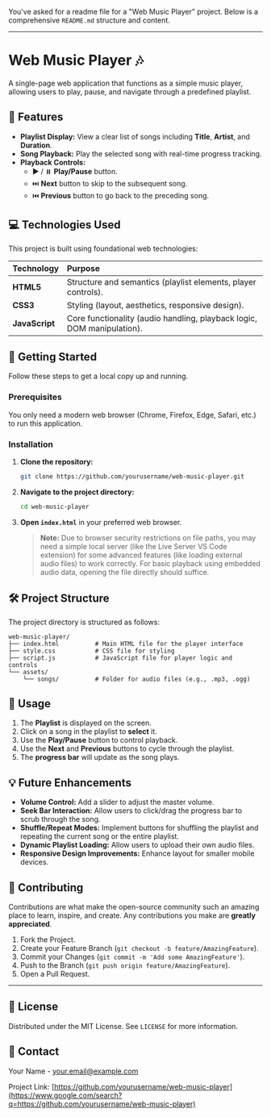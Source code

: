 You've asked for a readme file for a "Web Music Player" project. Below is a comprehensive `README.md` structure and content.

-----

# Web Music Player 🎶

A single-page web application that functions as a simple music player, allowing users to play, pause, and navigate through a predefined playlist.

## 🌟 Features

  * **Playlist Display:** View a clear list of songs including **Title**, **Artist**, and **Duration**.
  * **Song Playback:** Play the selected song with real-time progress tracking.
  * **Playback Controls:**
      * ▶️ / ⏸️ **Play/Pause** button.
      * ⏭️ **Next** button to skip to the subsequent song.
      * ⏮️ **Previous** button to go back to the preceding song.

## 💻 Technologies Used

This project is built using foundational web technologies:

| Technology | Purpose |
| :--- | :--- |
| **HTML5** | Structure and semantics (playlist elements, player controls). |
| **CSS3** | Styling (layout, aesthetics, responsive design). |
| **JavaScript** | Core functionality (audio handling, playback logic, DOM manipulation). |

## 🚀 Getting Started

Follow these steps to get a local copy up and running.

### Prerequisites

You only need a modern web browser (Chrome, Firefox, Edge, Safari, etc.) to run this application.

### Installation

1.  **Clone the repository:**

    ```bash
    git clone https://github.com/yourusername/web-music-player.git
    ```

2.  **Navigate to the project directory:**

    ```bash
    cd web-music-player
    ```

3.  **Open `index.html`** in your preferred web browser.

    > **Note:** Due to browser security restrictions on file paths, you may need a simple local server (like the Live Server VS Code extension) for some advanced features (like loading external audio files) to work correctly. For basic playback using embedded audio data, opening the file directly should suffice.

## 🛠️ Project Structure

The project directory is structured as follows:

```
web-music-player/
├── index.html          # Main HTML file for the player interface
├── style.css           # CSS file for styling
├── script.js           # JavaScript file for player logic and controls
└── assets/
    └── songs/          # Folder for audio files (e.g., .mp3, .ogg)
```

## 📝 Usage

1.  The **Playlist** is displayed on the screen.
2.  Click on a song in the playlist to **select** it.
3.  Use the **Play/Pause** button to control playback.
4.  Use the **Next** and **Previous** buttons to cycle through the playlist.
5.  The **progress bar** will update as the song plays.

## 💡 Future Enhancements

  * **Volume Control:** Add a slider to adjust the master volume.
  * **Seek Bar Interaction:** Allow users to click/drag the progress bar to scrub through the song.
  * **Shuffle/Repeat Modes:** Implement buttons for shuffling the playlist and repeating the current song or the entire playlist.
  * **Dynamic Playlist Loading:** Allow users to upload their own audio files.
  * **Responsive Design Improvements:** Enhance layout for smaller mobile devices.

## 🤝 Contributing

Contributions are what make the open-source community such an amazing place to learn, inspire, and create. Any contributions you make are **greatly appreciated**.

1.  Fork the Project.
2.  Create your Feature Branch (`git checkout -b feature/AmazingFeature`).
3.  Commit your Changes (`git commit -m 'Add some AmazingFeature'`).
4.  Push to the Branch (`git push origin feature/AmazingFeature`).
5.  Open a Pull Request.

-----

## 📄 License

Distributed under the MIT License. See `LICENSE` for more information.

## 📧 Contact

Your Name - [your.email@example.com](mailto:your.email@example.com)

Project Link: [https://github.com/yourusername/web-music-player](https://www.google.com/search?q=https://github.com/yourusername/web-music-player)

